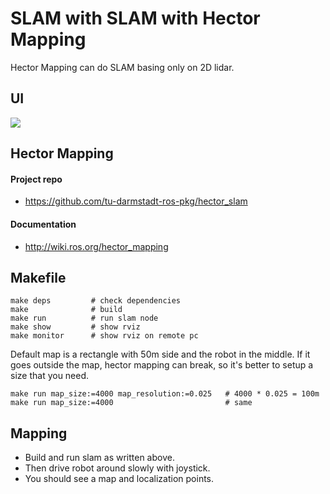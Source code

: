 # SLAM with SLAM with Hector Mapping

Hector Mapping can do SLAM basing only on 2D lidar.

## UI
![](docs/slam_he.gif)

## Hector Mapping
#### Project repo
* https://github.com/tu-darmstadt-ros-pkg/hector_slam

#### Documentation
* http://wiki.ros.org/hector_mapping

## Makefile
```
make deps         # check dependencies
make              # build
make run          # run slam node
make show         # show rviz
make monitor      # show rviz on remote pc
```

Default map is a rectangle with 50m side and the robot in the middle. If it goes outside the map, hector mapping can break, so it's better to setup a size that you need.
```
make run map_size:=4000 map_resolution:=0.025   # 4000 * 0.025 = 100m
make run map_size:=4000                         # same
```

## Mapping
* Build and run slam as written above.
* Then drive robot around slowly with joystick.
* You should see a map and localization points.
